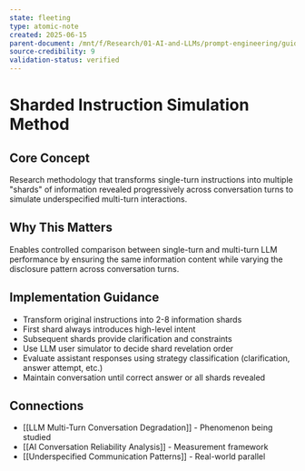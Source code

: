 ```yaml
---
state: fleeting
type: atomic-note
created: 2025-06-15
parent-document: /mnt/f/Research/01-AI-and-LLMs/prompt-engineering/guides/llms-get-lost-in-multi-turn-conversation.md
source-credibility: 9
validation-status: verified
---
```


# Sharded Instruction Simulation Method

## Core Concept
Research methodology that transforms single-turn instructions into multiple "shards" of information revealed progressively across conversation turns to simulate underspecified multi-turn interactions.

## Why This Matters
Enables controlled comparison between single-turn and multi-turn LLM performance by ensuring the same information content while varying the disclosure pattern across conversation turns.

## Implementation Guidance
- Transform original instructions into 2-8 information shards
- First shard always introduces high-level intent
- Subsequent shards provide clarification and constraints
- Use LLM user simulator to decide shard revelation order
- Evaluate assistant responses using strategy classification (clarification, answer attempt, etc.)
- Maintain conversation until correct answer or all shards revealed

## Connections
- [[LLM Multi-Turn Conversation Degradation]] - Phenomenon being studied
- [[AI Conversation Reliability Analysis]] - Measurement framework
- [[Underspecified Communication Patterns]] - Real-world parallel